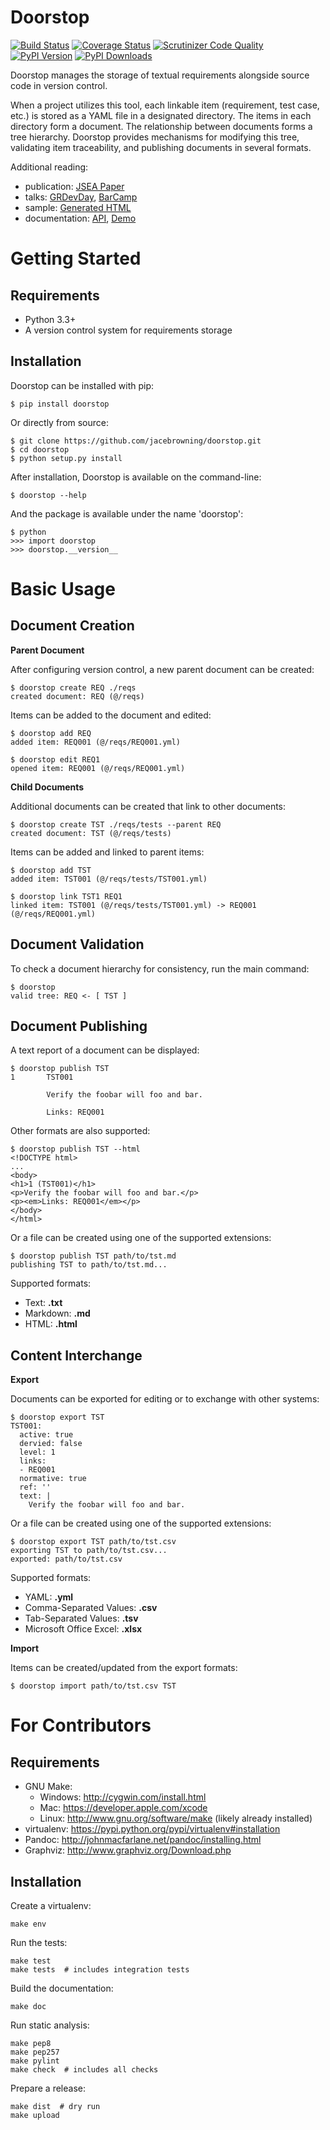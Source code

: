 Doorstop
========

[![Build Status](http://img.shields.io/travis/jacebrowning/doorstop/master.svg)](https://travis-ci.org/jacebrowning/doorstop)
[![Coverage Status](http://img.shields.io/coveralls/jacebrowning/doorstop/master.svg)](https://coveralls.io/r/jacebrowning/doorstop)
[![Scrutinizer Code Quality](http://img.shields.io/scrutinizer/g/jacebrowning/doorstop.svg)](https://scrutinizer-ci.com/g/jacebrowning/doorstop/?branch=master)
[![PyPI Version](http://img.shields.io/pypi/v/Doorstop.svg)](https://pypi.python.org/pypi/Doorstop)
[![PyPI Downloads](http://img.shields.io/pypi/dm/Doorstop.svg)](https://pypi.python.org/pypi/Doorstop)

Doorstop manages the storage of textual requirements alongside source code in version control.

When a project utilizes this tool, each linkable item (requirement, test case, etc.) is stored as a YAML file in a designated directory. The items in each directory form a document. The relationship between documents forms a tree hierarchy. Doorstop provides mechanisms for modifying this tree, validating item traceability, and publishing documents in several formats.

Additional reading:

- publication: [JSEA Paper](http://www.scirp.org/journal/PaperInformation.aspx?PaperID=44268#.UzYtfWRdXEZ)
- talks: [GRDevDay](https://speakerdeck.com/jacebrowning/doorstop-requirements-management-using-python-and-version-control), [BarCamp](https://speakerdeck.com/jacebrowning/strip-searched-a-rough-introduction-to-requirements-management)
- sample: [Generated HTML](http://doorstop.info/reqs/index.html)
- documentation: [API](http://doorstop.info/docs/index.html), [Demo](http://nbviewer.ipython.org/gist/jacebrowning/9754157)



Getting Started
===============

Requirements
------------

* Python 3.3+
* A version control system for requirements storage


Installation
------------

Doorstop can be installed with pip:

    $ pip install doorstop

Or directly from source:

    $ git clone https://github.com/jacebrowning/doorstop.git
    $ cd doorstop
    $ python setup.py install

After installation, Doorstop is available on the command-line:

    $ doorstop --help

And the package is available under the name 'doorstop':

    $ python
    >>> import doorstop
    >>> doorstop.__version__



Basic Usage
===========

Document Creation
-----------------

**Parent Document**

After configuring version control, a new parent document can be created:

    $ doorstop create REQ ./reqs
    created document: REQ (@/reqs)

Items can be added to the document and edited:

    $ doorstop add REQ
    added item: REQ001 (@/reqs/REQ001.yml)

    $ doorstop edit REQ1
    opened item: REQ001 (@/reqs/REQ001.yml)

**Child Documents**

Additional documents can be created that link to other documents:

    $ doorstop create TST ./reqs/tests --parent REQ
    created document: TST (@/reqs/tests)

Items can be added and linked to parent items:

    $ doorstop add TST
    added item: TST001 (@/reqs/tests/TST001.yml)

    $ doorstop link TST1 REQ1
    linked item: TST001 (@/reqs/tests/TST001.yml) -> REQ001 (@/reqs/REQ001.yml)


Document Validation
-------------------

To check a document hierarchy for consistency, run the main command:

    $ doorstop
    valid tree: REQ <- [ TST ]


Document Publishing
-------------------

A text report of a document can be displayed:

    $ doorstop publish TST
    1       TST001

            Verify the foobar will foo and bar.

            Links: REQ001

Other formats are also supported:

    $ doorstop publish TST --html
    <!DOCTYPE html>
    ...
    <body>
    <h1>1 (TST001)</h1>
    <p>Verify the foobar will foo and bar.</p>
    <p><em>Links: REQ001</em></p>
    </body>
    </html>

Or a file can be created using one of the supported extensions:

    $ doorstop publish TST path/to/tst.md
    publishing TST to path/to/tst.md...

Supported formats:

- Text: **.txt**
- Markdown: **.md**
- HTML: **.html**


Content Interchange
-------------------

**Export**

Documents can be exported for editing or to exchange with other systems:

    $ doorstop export TST
    TST001:
      active: true
      dervied: false
      level: 1
      links:
      - REQ001
      normative: true
      ref: ''
      text: |
        Verify the foobar will foo and bar.

Or a file can be created using one of the supported extensions:

    $ doorstop export TST path/to/tst.csv
    exporting TST to path/to/tst.csv...
    exported: path/to/tst.csv

Supported formats:

- YAML: **.yml**
- Comma-Separated Values: **.csv**
- Tab-Separated Values: **.tsv**
- Microsoft Office Excel: **.xlsx**

**Import**

Items can be created/updated from the export formats:

    $ doorstop import path/to/tst.csv TST



For Contributors
================

Requirements
------------

* GNU Make:
    * Windows: http://cygwin.com/install.html
    * Mac: https://developer.apple.com/xcode
    * Linux: http://www.gnu.org/software/make (likely already installed)
* virtualenv: https://pypi.python.org/pypi/virtualenv#installation
* Pandoc: http://johnmacfarlane.net/pandoc/installing.html
* Graphviz: http://www.graphviz.org/Download.php


Installation
------------

Create a virtualenv:

    make env

Run the tests:

    make test
    make tests  # includes integration tests

Build the documentation:

    make doc

Run static analysis:

    make pep8
    make pep257
    make pylint
    make check  # includes all checks

Prepare a release:

    make dist  # dry run
    make upload
